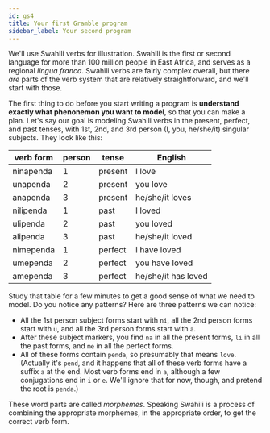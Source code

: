 ```yaml
---
id: gs4
title: Your first Gramble program
sidebar_label: Your second program
---
```


We'll use Swahili verbs for illustration.  Swahili is the first or second language for more than 100 million people in East Africa, and serves as a regional *lingua franca*.  Swahili verbs are fairly complex overall, but there *are* parts of the verb system that are relatively straightforward, and we'll start with those.  

The first thing to do before you start writing a program is **understand exactly what phenonemon you want to model**, so that you can make a plan.  Let's say our goal is modeling Swahili verbs in the present, perfect, and past tenses, with 1st, 2nd, and 3rd person (I, you, he/she/it) singular subjects.  They look like this:

| verb form | person | tense | English |
|-----------|--------|-------|---------|
| ninapenda | 1 | present | I love |
| unapenda | 2 | present | you love |
| anapenda | 3 | present | he/she/it loves |
| nilipenda | 1 | past | I loved |
| ulipenda | 2 | past | you loved |
| alipenda | 3 | past | he/she/it loved |
| nimependa | 1 | perfect | I have loved |
| umependa | 2 | perfect | you have loved |
| amependa | 3 | perfect | he/she/it has loved |

Study that table for a few minutes to get a good sense of what we need to model.  Do you notice any patterns?  Here are three patterns we can notice:

* All the 1st person subject forms start with ``ni``, all the 2nd person forms start with ``u``, and all the 3rd person forms start with ``a``.  
* After these subject markers, you find ``na`` in all the present forms, ``li`` in all the past forms, and ``me`` in all the perfect forms.
* All of these forms contain ``penda``, so presumably that means ``love``.  (Actually it's ``pend``, and it happens that all of these verb forms have a suffix ``a`` at the end.  Most verb forms end in ``a``, although a few conjugations end in ``i`` or ``e``.  We'll ignore that for now, though, and pretend the root is ``penda``.)

These word parts are called *morphemes*.  Speaking Swahili is a process of combining the appropriate morphemes, in the appropriate order, to get the correct verb form.  

